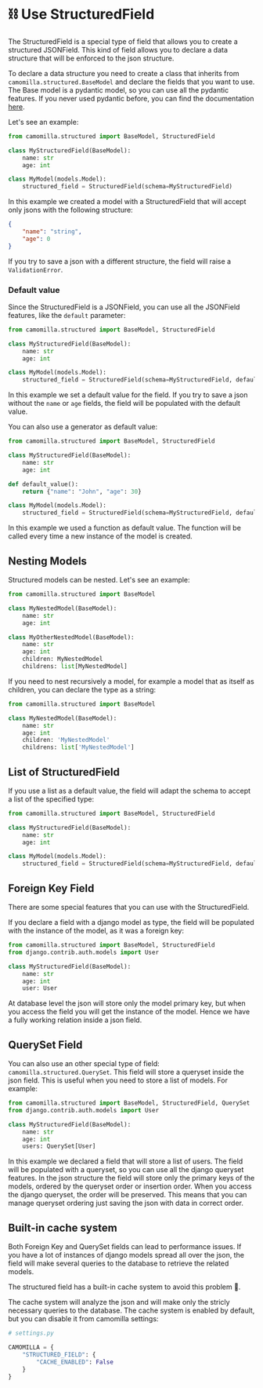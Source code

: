# ⛓️ Use StructuredField 

The StructuredField is a special type of field that allows you to create a structured JSONField.
This kind of field allows you to declare a data structure that will be enforced to the json structure.

To declare a data structure you need to create a class that inherits from `camomilla.structured.BaseModel` and declare the fields that you want to use. The Base model is a pydantic model, so you can use all the pydantic features. If you never used pydantic before, you can find the documentation [here](https://pydantic-docs.helpmanual.io/).

Let's see an example:

```python
from camomilla.structured import BaseModel, StructuredField

class MyStructuredField(BaseModel):
    name: str
    age: int

class MyModel(models.Model):    
    structured_field = StructuredField(schema=MyStructuredField)
```

In this example we created a model with a StructuredField that will accept only jsons with the following structure:

```json
{
    "name": "string",
    "age": 0
}
```
If you try to save a json with a different structure, the field will raise a `ValidationError`.


### Default value

Since the StructuredField is a JSONField, you can use all the JSONField features, like the `default` parameter:

```python
from camomilla.structured import BaseModel, StructuredField

class MyStructuredField(BaseModel):
    name: str
    age: int

class MyModel(models.Model):
    structured_field = StructuredField(schema=MyStructuredField, default={"name": "John", "age": 30})
```

In this example we set a default value for the field. If you try to save a json without the `name` or `age` fields, the field will be populated with the default value.

You can also use a generator as default value:

```python
from camomilla.structured import BaseModel, StructuredField

class MyStructuredField(BaseModel):
    name: str
    age: int

def default_value():
    return {"name": "John", "age": 30}

class MyModel(models.Model):    
    structured_field = StructuredField(schema=MyStructuredField, default=default_value)
```

In this example we used a function as default value. The function will be called every time a new instance of the model is created.

## Nesting Models

Structured models can be nested. Let's see an example:

```python
from camomilla.structured import BaseModel

class MyNestedModel(BaseModel):
    name: str
    age: int

class MyOtherNestedModel(BaseModel):
    name: str
    age: int
    children: MyNestedModel
    childrens: list[MyNestedModel]
```

If you need to nest recursively a model, for example a model that as itself as children, you can declare the type as a string:

```python   
from camomilla.structured import BaseModel

class MyNestedModel(BaseModel):
    name: str
    age: int
    children: 'MyNestedModel'
    childrens: list['MyNestedModel']
```

## List of StructuredField


If you use a list as a default value, the field will adapt the schema to accept a list of the specified type:

```python
from camomilla.structured import BaseModel, StructuredField

class MyStructuredField(BaseModel):
    name: str
    age: int

class MyModel(models.Model):
    structured_field = StructuredField(schema=MyStructuredField, default=list)
```

## Foreign Key Field

There are some special features that you can use with the StructuredField.

If you declare a field with a django model as type, the field will be populated with the instance of the model, as it was a foreign key:

```python
from camomilla.structured import BaseModel, StructuredField
from django.contrib.auth.models import User

class MyStructuredField(BaseModel):
    name: str
    age: int
    user: User

```

At database level the json will store only the model primary key, but when you access the field you will get the instance of the model.
Hence we have a fully working relation inside a json field.

## QuerySet Field

You can also use an other special type of field: `camomilla.structured.QuerySet`. This field will store a queryset inside the json field. This is useful when you need to store a list of models. For example:


```python
from camomilla.structured import BaseModel, StructuredField, QuerySet
from django.contrib.auth.models import User

class MyStructuredField(BaseModel):
    name: str
    age: int
    users: QuerySet[User]

```

In this example we declared a field that will store a list of users. The field will be populated with a queryset, so you can use all the django queryset features.
In the json structure the field will store only the primary keys of the models, ordered by the queryset order or insertion order.
When you access the django queryset, the order will be preserved. This means that you can manage queryset ordering just saving the json with data in correct order.


## Built-in cache system

Both Foreign Key and QuerySet fields can lead to performance issues. If you have a lot of instances of django models spread all over the json, the field will make several queries to the database to retrieve the related models.

The structured field has a built-in cache system to avoid this problem 🎉. 

The cache system will analyze the json and will make only the stricly necessary queries to the database. The cache system is enabled by default, but you can disable it from camomilla settings:

```python
# settings.py

CAMOMILLA = {
    "STRUCTURED_FIELD": {
        "CACHE_ENABLED": False
    }
}
```